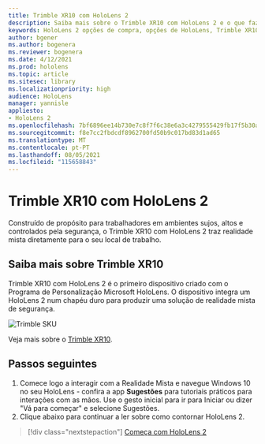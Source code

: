 ```yaml
---
title: Trimble XR10 com HoloLens 2
description: Saiba mais sobre o Trimble XR10 com HoloLens 2 e o que fazer depois de obter um dos seus.
keywords: HoloLens 2 opções de compra, opções de HoloLens, Trimble XR10
author: bgener
ms.author: bogenera
ms.reviewer: bogenera
ms.date: 4/12/2021
ms.prod: hololens
ms.topic: article
ms.sitesec: library
ms.localizationpriority: high
audience: HoloLens
manager: yannisle
appliesto:
- HoloLens 2
ms.openlocfilehash: 7bf6896ee14b730e7c8f7f6c38e6a3c4279555429fb17f5b30a0c866123a3712
ms.sourcegitcommit: f8e7cc2fbdcdf8962700fd50b9c017bd83d1ad65
ms.translationtype: MT
ms.contentlocale: pt-PT
ms.lasthandoff: 08/05/2021
ms.locfileid: "115658843"
---
```

# <a name="trimble-xr10-with-hololens-2"></a>Trimble XR10 com HoloLens 2

Construído de propósito para trabalhadores em ambientes sujos, altos e controlados pela segurança, o Trimble XR10 com HoloLens 2 traz realidade mista diretamente para o seu local de trabalho.

## <a name="learn-about-trimble-xr10"></a>Saiba mais sobre Trimble XR10

Trimble XR10 com HoloLens 2 é o primeiro dispositivo criado com o Programa de Personalização Microsoft HoloLens. O dispositivo integra um HoloLens 2 num chapéu duro para produzir uma solução de realidade mista de segurança.

![Trimble SKU](./images/trimble-ed.png)

Veja mais sobre o [Trimble XR10](https://fieldtech.trimble.com/en/product/trimble-xr10-with-hololens-2).

## <a name="next-steps"></a>Passos seguintes

1. Comece logo a interagir com a Realidade Mista e navegue Windows 10 no seu HoloLens - confira a app **Sugestões** para tutoriais práticos para interações com as mãos. Use o gesto inicial para ir para Iniciar ou dizer "Vá para começar" e selecione Sugestões.
1. Clique abaixo para continuar a ler sobre como contornar HoloLens 2.

> [!div class="nextstepaction"]
> [Começa com HoloLens 2](hololens2-basic-usage.md)